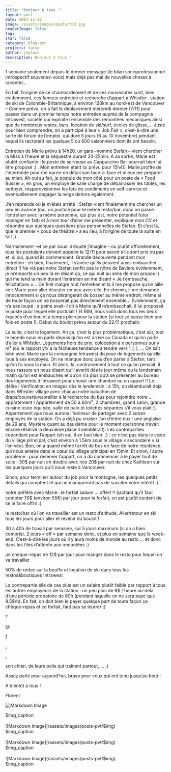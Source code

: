 ```yaml
---
title: "Bonjour à tous !"
layout: post
date: 2007-11-12
image: /assets/images/posts/tbd.jpg
headerImage: false
tag:
star: false
category: blog-pvt
projects: false
author: jeglain
description: Bonjour à tous !
---
```

1 semaine seulement depuis le dernier message (le bilan
socioprofessionnel introspectif souvenez-vous) mais déjà pas mal de
nouvelles choses à raconter…

En fait, l’origine de ce chambardement et de ces nouveautés sont,
bien évidemment, ces fameux entretien et recherche d’appart à
Whistler –station de ski de Colombie-Britannique, à environ 120km au
nord-est de Vancouver –  Comme prévu, on a fait le déplacement
mercredi dernier (7/11) pour passer dans un premier temps notre
entretien auprès de la compagnie Intrawest, société qui exploite
l’ensemble des remontées mécaniques ainsi que de nombreux restos,
bars, location de ski/surf, écoles de glisse,… Juste pour bien
comprendre, on a participé à leur « Job Fair », c’est-à-dire
une sorte de forum de l’emploi, qui dure 5 jours (6 au 10 novembre)
pendant lequel ils recrutent les quelque 5 ou 600 saisonniers dont ils
ont besoin.

Entretien de Marie prévu à 14h20, un gars –nommé Stefan – vient
chercher la Miss à l’heure et la séquestre durant 20-25min. A sa
sortie, Marie est plutôt confiante : le poste de serveuse au
Cappuccino Bar pourrait bien lui être proposé :) . Mon entretien
étant lui prévu pour 15h40, Marie profite de l’intermède pour me
narrer en détail son face-à-face et mieux me préparer au mien. Ah oui
au fait, je postule de mon côté pour un poste de « Food Busser »,
en gros, un employé de salle chargé de débarrasser les tables, les
nettoyer, réapprovisionner les lots de condiments en self-service et
éventuellement dégager la neige dehors également. 

J’en reprends où je m’étais arrêté : Stefan vient finalement me
chercher un peu en avance (oui, on postule pour le même resto/bar, donc
on passe l’entretien avec la même personne, qui plus est, notre
potentiel futur manager en fait) et à mon tour d’aller me présenter,
expliquer mon CV et répondre aux quelques questions plus personnelles
de Stefan. Et c’est là, que le premier « coup de théâtre » a eu
lieu, à l’origine de toute la suite en fait ;)

Normalement –et ce par souci d’équité j’imagine – ou plutôt
officiellement, tous les postulants doivent appeler le 12/11 pour savoir
s’ils sont pris ou pas et, si oui, quand ils commencent. Grande
découverte pendant mon entretien : eh bien, finalement, il s’avère
qu’ils peuvent aussi embaucher direct !! Ne vlà pas notre Stefan
(enfin pas le nôtre de Bavière évidemment, je m’emporte un peu là
en disant ça, ce qui nuit au sens de mon propos !) qui me tend la main
durant l’entretien en me disant « Je t’embauche,
félicitations »… On finit malgré tout l’entretien et là il me
propose qu’on aille voir Marie pour aller discuter un peu avec elle.
En chemin, il me demande innocemment si ça nous dérangerait de bosser
au même endroit, même si de toute façon on ne bosserait pas
directement ensemble… Evidemment, ça n’a pas loupé : à peine
avait-il dit à Marie qu’il m’embauchait, il lui proposait le poste
pour lequel elle postulait ! Et BIM, nous voilà donc tous les deux
équipés d’un boulot à temps plein pour la station (si tout se passe
bien une fois en poste !). Début du boulot prévu autour du 22/11
prochain.

La suite, c’est le logement. Ah ça, c’est le plus problématique,
c’est sûr, tout le monde nous en parle depuis qu’on est arrivé au
Canada et qu’on parle d’aller à Whistler. Logements hors de prix,
colocation à x personnes sur y m² (où le rapport y/x a la fâcheuse
tendance à tendre vers 1 :) ), … On sait bien avec Marie que la
compagnie Intrawest dispose de logements qu’elle loue à ses
employés. On ne manque donc pas d’en parler à Stefan, tant qu’on
l’a sous la main. Et alors, là, contrairement à tout ce qu’on
pensait, il nous rassure en nous disant qu’il avertit dès le jour
même ou le lendemain matin qu’on est embauchés et qu’on n’a plus
qu’à se présenter au bureau des logements d’Intrawest pour choisir
une chambre ou un appart !! Le délire ! Vérification en images dès
le lendemain : à 15h, on déambulait déjà dans Whistler village avec
chacun notre baluchon de draps/couverture/oreiller à la recherche du
bus pour rejoindre notre … appartement ! Appartement de 50 à 60m²,
2 chambres, grand salon, grande cuisine toute équipée, salle de bain
et toilettes séparées s’il vous plaît :). Appartement que nous
aurons l’honneur de partager avec 2 autres employés de la station. On
a déjà pu croiser l’un d’entre eux : une anglaise de 29 ans.
Mystère quant au deuxième pour le moment (personne n’avait encore
réservé la deuxième place il semblerait). Les contreparties cependant
pour l’appart (eh oui, il en faut bien…) : ce n’est pas dans le
cœur du village principal, c’est environ à 1.5km sous le village
« secondaire » si l’on veut. Bon, on a quand même l’arrêt de
bus en face de notre résidence, qui nous amène dans le cœur du
village principal en 15min. Et sinon, l’autre problème : pour
réserver l’appart, on a dû commencer à le payer tout de suite :
30$ par nuit en double avec nos 20$ par nuit de chez Kathleen sur les
quelques jours qu’il nous reste à Vancouver.

Sinon, pour terminer autour du job pour la montagne, les quelques petits
détails qui comptent et qui ne manqueront pas de susciter votre
intérêt :) :

notre préféré avec Marie : le forfait saison … offert !! Sachant
qu’il faut compter 70$ (environ 55€) par jour pour le forfait, on
est plutôt content de se le faire offrir :)

le resto/bar où l’on va travailler est un resto d’altitude.
Aller/retour en ski tous les jours pour aller et revenir du boulot !

30 à 40h de travail par semaine, sur 5 jours maximum (si on a bien
compris). 2 jours « off » par semaine donc, et plus en semaine que
le week-end. C’est-à-dire les jours où il y aura moins de monde au
resto … et donc dans les files d’attente aux remontées :)

un chèque-repas de 12$ par jour pour manger dans le resto pour lequel
on va travailler

50% de réduc sur la bouffe et location de ski dans tous les
restos&boutiques Intrawest

La contrepartie elle de ces plus est un salaire plutôt faible par
rapport à tous les autres employeurs de la station : un peu plus de 9$
/ heure au-delà d’une période probatoire de 80h (pendant laquelle on
ne sera payé que 8.5$/h). En fait, on doit bien le payer quelque part
de toute façon ce chèque-repas et ce forfait, faut pas se leurrer :)

?

@

ƒ

„

„

 son chien, de leurs poils qui traînent partout, … ;)

Assez parlé pour aujourd’hui, bravo pour ceux qui ont tenu jusqu’au
bout !

A bientôt à tous !

Florent

![Markdown Image](/assets/images/posts-pvt/$img)
<figcaption class="caption">$img_caption</figcaption>
<br>
![Markdown Image](/assets/images/posts-pvt/$img)
<figcaption class="caption">$img_caption</figcaption>
<br>
![Markdown Image](/assets/images/posts-pvt/$img)
<figcaption class="caption">$img_caption</figcaption>
<br>
![Markdown Image](/assets/images/posts-pvt/$img)
<figcaption class="caption">$img_caption</figcaption>
<br>
